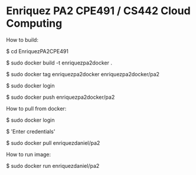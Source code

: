 # Enriquez PA2 CPE491 / CS442 Cloud Computing



How to build:

$ cd EnriquezPA2CPE491

$ sudo docker build -t enriquezpa2docker .

$ sudo docker tag enriquezpa2docker enriquezpa2docker/pa2

$ sudo docker login

$ sudo docker push enriquezpa2docker/pa2



How to pull from docker:

$ sudo docker login

$ 'Enter credentials'

$ sudo docker pull enriquezdaniel/pa2



How to run image:

$ sudo docker run enriquezdaniel/pa2
